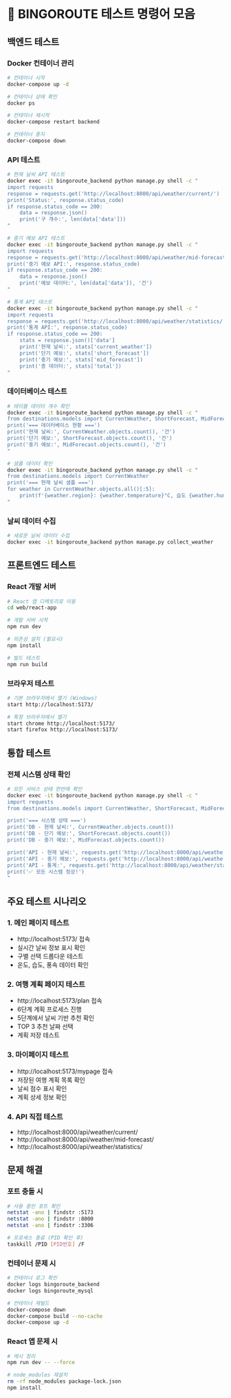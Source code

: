 # 🧪 BINGOROUTE 테스트 명령어 모음

## 백엔드 테스트

### Docker 컨테이너 관리
```bash
# 컨테이너 시작
docker-compose up -d

# 컨테이너 상태 확인
docker ps

# 컨테이너 재시작
docker-compose restart backend

# 컨테이너 중지
docker-compose down
```

### API 테스트
```bash
# 현재 날씨 API 테스트
docker exec -it bingoroute_backend python manage.py shell -c "
import requests
response = requests.get('http://localhost:8000/api/weather/current/')
print('Status:', response.status_code)
if response.status_code == 200:
    data = response.json()
    print('구 개수:', len(data['data']))
"

# 중기 예보 API 테스트
docker exec -it bingoroute_backend python manage.py shell -c "
import requests
response = requests.get('http://localhost:8000/api/weather/mid-forecast/')
print('중기 예보 API:', response.status_code)
if response.status_code == 200:
    data = response.json()
    print('예보 데이터:', len(data['data']), '건')
"

# 통계 API 테스트
docker exec -it bingoroute_backend python manage.py shell -c "
import requests
response = requests.get('http://localhost:8000/api/weather/statistics/')
print('통계 API:', response.status_code)
if response.status_code == 200:
    stats = response.json()['data']
    print('현재 날씨:', stats['current_weather'])
    print('단기 예보:', stats['short_forecast'])
    print('중기 예보:', stats['mid_forecast'])
    print('총 데이터:', stats['total'])
"
```

### 데이터베이스 테스트
```bash
# 테이블 데이터 개수 확인
docker exec -it bingoroute_backend python manage.py shell -c "
from destinations.models import CurrentWeather, ShortForecast, MidForecast
print('=== 데이터베이스 현황 ===')
print('현재 날씨:', CurrentWeather.objects.count(), '건')
print('단기 예보:', ShortForecast.objects.count(), '건')
print('중기 예보:', MidForecast.objects.count(), '건')
"

# 샘플 데이터 확인
docker exec -it bingoroute_backend python manage.py shell -c "
from destinations.models import CurrentWeather
print('=== 현재 날씨 샘플 ===')
for weather in CurrentWeather.objects.all()[:5]:
    print(f'{weather.region}: {weather.temperature}°C, 습도 {weather.humidity}%')
"
```

### 날씨 데이터 수집
```bash
# 새로운 날씨 데이터 수집
docker exec -it bingoroute_backend python manage.py collect_weather
```

## 프론트엔드 테스트

### React 개발 서버
```bash
# React 앱 디렉토리로 이동
cd web/react-app

# 개발 서버 시작
npm run dev

# 의존성 설치 (필요시)
npm install

# 빌드 테스트
npm run build
```

### 브라우저 테스트
```bash
# 기본 브라우저에서 열기 (Windows)
start http://localhost:5173/

# 특정 브라우저에서 열기
start chrome http://localhost:5173/
start firefox http://localhost:5173/
```

## 통합 테스트

### 전체 시스템 상태 확인
```bash
# 모든 서비스 상태 한번에 확인
docker exec -it bingoroute_backend python manage.py shell -c "
import requests
from destinations.models import CurrentWeather, ShortForecast, MidForecast

print('=== 시스템 상태 ===')
print('DB - 현재 날씨:', CurrentWeather.objects.count())
print('DB - 단기 예보:', ShortForecast.objects.count())
print('DB - 중기 예보:', MidForecast.objects.count())

print('API - 현재 날씨:', requests.get('http://localhost:8000/api/weather/current/').status_code)
print('API - 중기 예보:', requests.get('http://localhost:8000/api/weather/mid-forecast/').status_code)
print('API - 통계:', requests.get('http://localhost:8000/api/weather/statistics/').status_code)
print('✅ 모든 시스템 정상!')
"
```

## 주요 테스트 시나리오

### 1. 메인 페이지 테스트
- http://localhost:5173/ 접속
- 실시간 날씨 정보 표시 확인
- 구별 선택 드롭다운 테스트
- 온도, 습도, 풍속 데이터 확인

### 2. 여행 계획 페이지 테스트
- http://localhost:5173/plan 접속
- 6단계 계획 프로세스 진행
- 5단계에서 날씨 기반 추천 확인
- TOP 3 추천 날짜 선택
- 계획 저장 테스트

### 3. 마이페이지 테스트
- http://localhost:5173/mypage 접속
- 저장된 여행 계획 목록 확인
- 날씨 점수 표시 확인
- 계획 상세 정보 확인

### 4. API 직접 테스트
- http://localhost:8000/api/weather/current/
- http://localhost:8000/api/weather/mid-forecast/
- http://localhost:8000/api/weather/statistics/

## 문제 해결

### 포트 충돌 시
```bash
# 사용 중인 포트 확인
netstat -ano | findstr :5173
netstat -ano | findstr :8000
netstat -ano | findstr :3306

# 프로세스 종료 (PID 확인 후)
taskkill /PID [PID번호] /F
```

### 컨테이너 문제 시
```bash
# 컨테이너 로그 확인
docker logs bingoroute_backend
docker logs bingoroute_mysql

# 컨테이너 재빌드
docker-compose down
docker-compose build --no-cache
docker-compose up -d
```

### React 앱 문제 시
```bash
# 캐시 정리
npm run dev -- --force

# node_modules 재설치
rm -rf node_modules package-lock.json
npm install
```